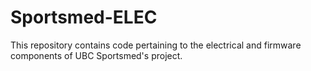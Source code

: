 # Sportsmed-ELEC

This repository contains code pertaining to the electrical and firmware components of UBC Sportsmed's project.
